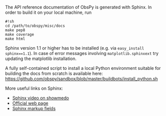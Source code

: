 The API reference documentation of ObsPy is generated with Sphinx. In order to build it on your local machine, run
```
#!sh
cd /path/to/obspy/misc/docs
make pep8
make coverage
make html
```

Sphinx version 1.1 or higher has to be installed (e.g. via ```easy_install sphinx==1.1```). In case of error messages involving ```matplotlib.sphinxext``` try updating the matplotlib installation.

A fully self-contained script to install a local Python environment suitable for building the docs from scratch is available here: https://github.com/obspy/sandbox/blob/master/buildbots/install_python.sh

More useful links on Sphinx:
 * [Sphinx video on showmedo](http://showmedo.com/videotutorials/video?name=2910020&fromSeriesID=291)
 * [Official web page](http://sphinx.pocoo.org)
 * [Sphinx markup fields](http://sphinx.pocoo.org/markup/desc.html?highlight=params#info-field-lists)